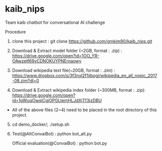 # kaib_nips
Team kaib chatbot for conversational AI challenge

Procedure

1. clone this project : git clone https://github.com/gmkim90/kaib_nips.git

2. Download & Extract model folder (~2GB, format : .zip) : https://drive.google.com/open?id=1OO_YR-OAwzetf69vCDNOKUYPNErnaowy

3. Download wikipedia text file(~20GB, format : .zim) : https://www.dropbox.com/s/3f3nxl2f1iibogj/wikipedia_en_all_nopic_2017-08.zim?dl=0

4. Download & Extract wikipedia index folder (~300MB, format : .zip): https://drive.google.com/open?id=1pWuqOwqiCgjOPGLtemHLJdXjTf3izDBU


* All of the above files (2~4) need to be placed in the root directory of this project.


5. cd demo_docker/;  ./setup.sh

6. Test(@AltConvaiBot) : python bot_alt.py
   
   Official evaluation(@ConvaiBot) : python bot.py


